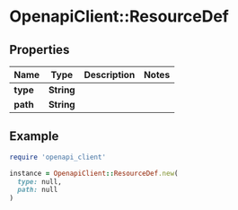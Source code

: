 # OpenapiClient::ResourceDef

## Properties

| Name | Type | Description | Notes |
| ---- | ---- | ----------- | ----- |
| **type** | **String** |  |  |
| **path** | **String** |  |  |

## Example

```ruby
require 'openapi_client'

instance = OpenapiClient::ResourceDef.new(
  type: null,
  path: null
)
```

